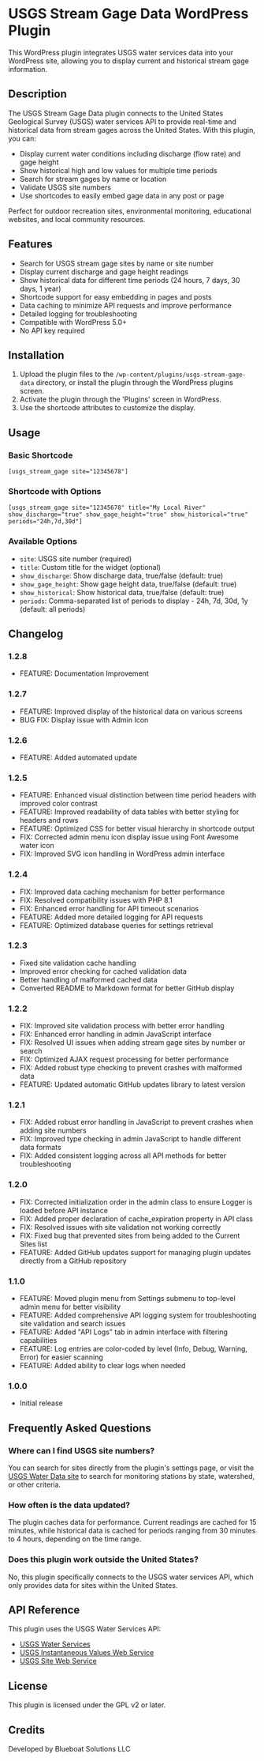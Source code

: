 # USGS Stream Gage Data WordPress Plugin

This WordPress plugin integrates USGS water services data into your WordPress site, allowing you to display current and historical stream gage information.

## Description

The USGS Stream Gage Data plugin connects to the United States Geological Survey (USGS) water services API to provide real-time and historical data from stream gages across the United States. With this plugin, you can:

* Display current water conditions including discharge (flow rate) and gage height
* Show historical high and low values for multiple time periods
* Search for stream gages by name or location
* Validate USGS site numbers
* Use shortcodes to easily embed gage data in any post or page

Perfect for outdoor recreation sites, environmental monitoring, educational websites, and local community resources.

## Features

- Search for USGS stream gage sites by name or site number
- Display current discharge and gage height readings
- Show historical data for different time periods (24 hours, 7 days, 30 days, 1 year)
- Shortcode support for easy embedding in pages and posts
- Data caching to minimize API requests and improve performance
- Detailed logging for troubleshooting
- Compatible with WordPress 5.0+
- No API key required

## Installation

1. Upload the plugin files to the `/wp-content/plugins/usgs-stream-gage-data` directory, or install the plugin through the WordPress plugins screen.
2. Activate the plugin through the 'Plugins' screen in WordPress.
3. Use the shortcode attributes to customize the display.

## Usage

### Basic Shortcode

```
[usgs_stream_gage site="12345678"]
```

### Shortcode with Options

```
[usgs_stream_gage site="12345678" title="My Local River" show_discharge="true" show_gage_height="true" show_historical="true" periods="24h,7d,30d"]
```

### Available Options

- `site`: USGS site number (required)
- `title`: Custom title for the widget (optional)
- `show_discharge`: Show discharge data, true/false (default: true)
- `show_gage_height`: Show gage height data, true/false (default: true)
- `show_historical`: Show historical data, true/false (default: true)
- `periods`: Comma-separated list of periods to display - 24h, 7d, 30d, 1y (default: all periods)

## Changelog

### 1.2.8
- FEATURE: Documentation Improvement

### 1.2.7
- FEATURE: Improved display of the historical data on various screens
- BUG FIX: Display issue with Admin Icon

### 1.2.6
- FEATURE: Added automated update

### 1.2.5
- FEATURE: Enhanced visual distinction between time period headers with improved color contrast
- FEATURE: Improved readability of data tables with better styling for headers and rows
- FEATURE: Optimized CSS for better visual hierarchy in shortcode output
- FIX: Corrected admin menu icon display issue using Font Awesome water icon
- FIX: Improved SVG icon handling in WordPress admin interface

### 1.2.4
- FIX: Improved data caching mechanism for better performance
- FIX: Resolved compatibility issues with PHP 8.1
- FIX: Enhanced error handling for API timeout scenarios
- FEATURE: Added more detailed logging for API requests
- FEATURE: Optimized database queries for settings retrieval

### 1.2.3
- Fixed site validation cache handling
- Improved error checking for cached validation data
- Better handling of malformed cached data
- Converted README to Markdown format for better GitHub display

### 1.2.2
- FIX: Improved site validation process with better error handling
- FIX: Enhanced error handling in admin JavaScript interface
- FIX: Resolved UI issues when adding stream gage sites by number or search
- FIX: Optimized AJAX request processing for better performance
- FIX: Added robust type checking to prevent crashes with malformed data
- FEATURE: Updated automatic GitHub updates library to latest version

### 1.2.1
- FIX: Added robust error handling in JavaScript to prevent crashes when adding site numbers
- FIX: Improved type checking in admin JavaScript to handle different data formats
- FIX: Added consistent logging across all API methods for better troubleshooting

### 1.2.0
- FIX: Corrected initialization order in the admin class to ensure Logger is loaded before API instance
- FIX: Added proper declaration of cache_expiration property in API class
- FIX: Resolved issues with site validation not working correctly
- FIX: Fixed bug that prevented sites from being added to the Current Sites list
- FEATURE: Added GitHub updates support for managing plugin updates directly from a GitHub repository

### 1.1.0
- FEATURE: Moved plugin menu from Settings submenu to top-level admin menu for better visibility
- FEATURE: Added comprehensive API logging system for troubleshooting site validation and search issues
- FEATURE: Added "API Logs" tab in admin interface with filtering capabilities
- FEATURE: Log entries are color-coded by level (Info, Debug, Warning, Error) for easier scanning
- FEATURE: Added ability to clear logs when needed

### 1.0.0
- Initial release


## Frequently Asked Questions

### Where can I find USGS site numbers?

You can search for sites directly from the plugin's settings page, or visit the [USGS Water Data site](https://waterdata.usgs.gov/nwis/rt) to search for monitoring stations by state, watershed, or other criteria.

### How often is the data updated?

The plugin caches data for performance. Current readings are cached for 15 minutes, while historical data is cached for periods ranging from 30 minutes to 4 hours, depending on the time range.

### Does this plugin work outside the United States?

No, this plugin specifically connects to the USGS water services API, which only provides data for sites within the United States.

## API Reference

This plugin uses the USGS Water Services API:
- [USGS Water Services](https://waterservices.usgs.gov/)
- [USGS Instantaneous Values Web Service](https://waterservices.usgs.gov/rest/IV-Service.html)
- [USGS Site Web Service](https://waterservices.usgs.gov/rest/Site-Service.html)


## License

This plugin is licensed under the GPL v2 or later.

## Credits

Developed by Blueboat Solutions LLC
